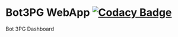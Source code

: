 # Bot3PG WebApp [![Codacy Badge](https://api.codacy.com/project/badge/Grade/08f80ba716bb4b35b54647fa0a294575)](https://www.codacy.com/app/ADAMJR/Bot3PG-WebApp?utm_source=github.com&amp;utm_medium=referral&amp;utm_content=theADAMJR/Bot3PG-WebApp&amp;utm_campaign=Badge_Grade)
 Bot 3PG Dashboard
